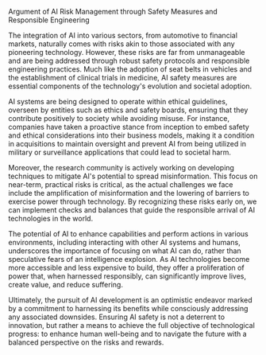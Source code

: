 Argument of AI Risk Management through Safety Measures and Responsible Engineering

The integration of AI into various sectors, from automotive to financial markets, naturally comes with risks akin to those associated with any pioneering technology. However, these risks are far from unmanageable and are being addressed through robust safety protocols and responsible engineering practices. Much like the adoption of seat belts in vehicles and the establishment of clinical trials in medicine, AI safety measures are essential components of the technology's evolution and societal adoption.

AI systems are being designed to operate within ethical guidelines, overseen by entities such as ethics and safety boards, ensuring that they contribute positively to society while avoiding misuse. For instance, companies have taken a proactive stance from inception to embed safety and ethical considerations into their business models, making it a condition in acquisitions to maintain oversight and prevent AI from being utilized in military or surveillance applications that could lead to societal harm.

Moreover, the research community is actively working on developing techniques to mitigate AI's potential to spread misinformation. This focus on near-term, practical risks is critical, as the actual challenges we face include the amplification of misinformation and the lowering of barriers to exercise power through technology. By recognizing these risks early on, we can implement checks and balances that guide the responsible arrival of AI technologies in the world.

The potential of AI to enhance capabilities and perform actions in various environments, including interacting with other AI systems and humans, underscores the importance of focusing on what AI can do, rather than speculative fears of an intelligence explosion. As AI technologies become more accessible and less expensive to build, they offer a proliferation of power that, when harnessed responsibly, can significantly improve lives, create value, and reduce suffering.

Ultimately, the pursuit of AI development is an optimistic endeavor marked by a commitment to harnessing its benefits while consciously addressing any associated downsides. Ensuring AI safety is not a deterrent to innovation, but rather a means to achieve the full objective of technological progress: to enhance human well-being and to navigate the future with a balanced perspective on the risks and rewards.